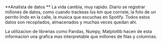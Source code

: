 **Analista de datos
**
La vida cambia, muy rapido. Diario se registrar millones de datos, como cuando trackeas los km que corriste, la foto de un perrito lindo en la calle, la musica que escuchas en Spotify. Todos estos datos son recopilados, almacenados y muchas veces quedan ahi.

La utilizacion de librerias como Pandas, Numpy, Matplotlib hacen de esta informacion una grafica mas interpretable que millones de filas y columnas. 

